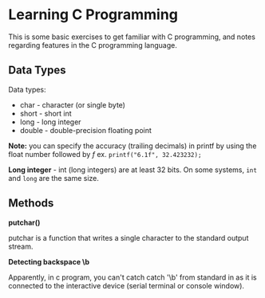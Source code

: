 # Learning C Programming 

This is some basic exercises to get familiar with C programming, and notes regarding features in the C programming language.

## Data Types

Data types:
* char - character (or single byte)
* short - short int
* long - long integer 
* double - double-precision floating point

**Note:** you can specify the accuracy (trailing decimals) in printf by using the float number followed by *f* 
ex. `printf("6.1f", 32.423232);`


**Long integer** - int (long integers) are at least 32 bits. On some systems, `int` and `long` are the same size. 

## Methods 

**putchar()**

putchar is a function that writes a single character to the standard output stream.

**Detecting backspace \b**

Apparently, in c program, you can't catch catch '\b' from standard in as it is connected to the 
interactive device (serial terminal or console window).

